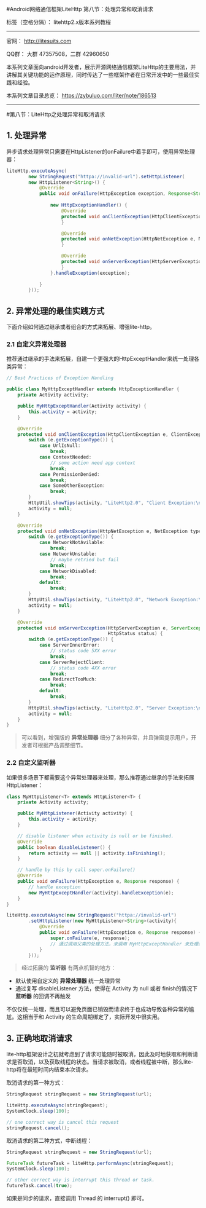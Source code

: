 #Android网络通信框架LiteHttp 第八节：处理异常和取消请求

标签（空格分隔）： litehttp2.x版本系列教程

---
官网： http://litesuits.com

QQ群： 大群 47357508，二群 42960650

本系列文章面向android开发者，展示开源网络通信框架LiteHttp的主要用法，并讲解其关键功能的运作原理，同时传达了一些框架作者在日常开发中的一些最佳实践和经验。

本系列文章目录总览： https://zybuluo.com/liter/note/186513

---

#第八节：LiteHttp之处理异常和取消请求

## 1. 处理异常

异步请求处理异常只需要在HttpListener的onFailure中着手即可，使用异常处理器：
```java
liteHttp.executeAsync(
        new StringRequest("httpa://invalid-url").setHttpListener(
        new HttpListener<String>() {
            @Override
            public void onFailure(HttpException exception, Response<String> response) {
            
                new HttpExceptionHandler() {
                    @Override
                    protected void onClientException(HttpClientException e, ClientException type) {
                    }

                    @Override
                    protected void onNetException(HttpNetException e, NetException type) {
                    }

                    @Override
                    protected void onServerException(HttpServerException e, ServerException type, HttpStatus status) {
                    }
                }.handleException(exception);
                
            }
        }));
```

## 2. 异常处理的最佳实践方式

下面介绍如何通过继承或者组合的方式来拓展、增强lite-http。

### 2.1 自定义异常处理器

推荐通过继承的手法来拓展，自建一个更强大的HttpExceptHandler来统一处理各类异常：

```java
// Best Practices of Exception Handling

public class MyHttpExceptHandler extends HttpExceptionHandler {
    private Activity activity;

    public MyHttpExceptHandler(Activity activity) {
        this.activity = activity;
    }

    @Override
    protected void onClientException(HttpClientException e, ClientException type) {
        switch (e.getExceptionType()) {
            case UrlIsNull:
                break;
            case ContextNeeded:
                // some action need app context
                break;
            case PermissionDenied:
                break;
            case SomeOtherException:
                break;
        }
        HttpUtil.showTips(activity, "LiteHttp2.0", "Client Exception:\n" + e.toString());
        activity = null;
    }

    @Override
    protected void onNetException(HttpNetException e, NetException type) {
        switch (e.getExceptionType()) {
            case NetworkNotAvilable:
                break;
            case NetworkUnstable:
                // maybe retried but fail
                break;
            case NetworkDisabled:
                break;
            default:
                break;
        }
        HttpUtil.showTips(activity, "LiteHttp2.0", "Network Exception:\n" + e.toString());
        activity = null;
    }

    @Override
    protected void onServerException(HttpServerException e, ServerException type,
                                     HttpStatus status) {
        switch (e.getExceptionType()) {
            case ServerInnerError:
                // status code 5XX error
                break;
            case ServerRejectClient:
                // status code 4XX error
                break;
            case RedirectTooMuch:
                break;
            default:
                break;
        }
        HttpUtil.showTips(activity, "LiteHttp2.0", "Server Exception:\n" + e.toString());
        activity = null;
    }
}
```
> 可以看到，增强版的 **异常处理器** 细分了各种异常，并且弹窗提示用户，开发者可根据产品调整细节。

### 2.2 自定义监听器

如果很多场景下都需要这个异常处理器来处理，那么推荐通过继承的手法来拓展HttpListener：
```java
class MyHttpListener<T> extends HttpListener<T> {
    private Activity activity;

    public MyHttpListener(Activity activity) {
        this.activity = activity;
    }

    // disable listener when activity is null or be finished.
    @Override
    public boolean disableListener() {
        return activity == null || activity.isFinishing();
    }

    // handle by this by call super.onFailure()
    @Override
    public void onFailure(HttpException e, Response response) {
        // handle exception 
        new MyHttpExceptHandler(activity).handleException(e);
    }
}

liteHttp.executeAsync(new StringRequest("httpa://invalid-url")
        .setHttpListener(new MyHttpListener<String>(activity){
            @Override
            public void onFailure(HttpException e, Response response) {
                super.onFailure(e, response);
                // 通过调用父类的处理方法，来调用 MyHttpExceptHandler 来处理异常。
            }
        }));
```
> 经过拓展的 **监听器** 有两点机智的地方：
> 
- 默认使用自定义的 **异常处理器** 统一处理异常
- 通过复写 disableListener 方法，使得在 Activity 为 null 或者 finish的情况下 **监听器** 的回调不再触发
> 
不仅仅统一处理，而且可以避免页面已销毁而请求终于也成功导致各种异常的尴尬。这相当于和 Activity 的生命周期绑定了，实际开发中很实用。

## 3. 正确地取消请求

lite-http框架设计之初就考虑到了请求可能随时被取消，因此及时地获取和判断请求是否取消，以及获取线程的状态。当请求被取消，或者线程被中断，那么lite-http将在最短时间内结束本次请求。

取消请求的第一种方式：

```java
StringRequest stringRequest = new StringRequest(url);

liteHttp.executeAsync(stringRequest);
SystemClock.sleep(100);

// one correct way is cancel this request
stringRequest.cancel();
```
取消请求的第二种方式，中断线程：

```java
StringRequest stringRequest = new StringRequest(url);

FutureTask futureTask = liteHttp.performAsync(stringRequest);
SystemClock.sleep(100);

// other correct way is interrupt this thread or task.
futureTask.cancel(true);
```

如果是同步的请求，直接调用 Thread 的 interrupt() 即可。


